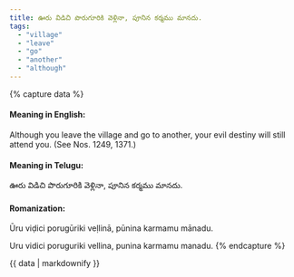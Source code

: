 ```yaml
---
title: ఊరు విడిచి పొరుగూరికి వెళ్లినా, పూనిన కర్మము మానదు.
tags:
  - "village"
  - "leave"
  - "go"
  - "another"
  - "although"
---
```


{% capture data %}
#### Meaning in English:
Although you leave the village and go to another, your evil destiny will still attend you.
(See Nos. 1249, 1371.)

#### Meaning in Telugu:
ఊరు విడిచి పొరుగూరికి వెళ్లినా, పూనిన కర్మము మానదు.

#### Romanization:
Ūru viḍici porugūriki veḷlinā, pūnina karmamu mānadu.

Uru vidici poruguriki vellina, punina karmamu manadu.
{% endcapture %}

{{ data | markdownify }}

